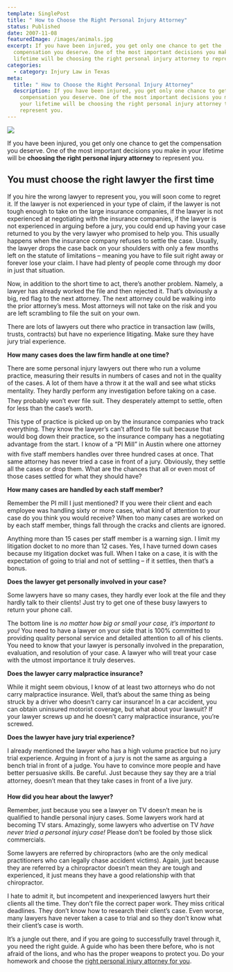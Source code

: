 ```yaml
---
template: SinglePost
title: " How to Choose the Right Personal Injury Attorney"
status: Published
date: 2007-11-08
featuredImage: /images/animals.jpg
excerpt: If you have been injured, you get only one chance to get the
  compensation you deserve. One of the most important decisions you make in your
  lifetime will be choosing the right personal injury attorney to represent you.
categories:
  - category: Injury Law in Texas
meta:
  title: " How to Choose the Right Personal Injury Attorney"
  description: If you have been injured, you get only one chance to get the
    compensation you deserve. One of the most important decisions you make in
    your lifetime will be choosing the right personal injury attorney to
    represent you.
---
```

<!--StartFragment-->

![](/images/pispecialreport.original.jpg)

If you have been injured, you get only one chance to get the compensation you deserve. One of the most important decisions you make in your lifetime will be **choosing the right personal injury attorney** to represent you.

## You must choose the right lawyer the first time

If you hire the wrong lawyer to represent you, you will soon come to regret it. If the lawyer is not experienced in your type of claim, if the lawyer is not tough enough to take on the large insurance companies, if the lawyer is not experienced at negotiating with the insurance companies, if the lawyer is not experienced in arguing before a jury, you could end up having your case returned to you by the very lawyer who promised to help you. This usually happens when the insurance company refuses to settle the case. Usually, the lawyer drops the case back on your shoulders with only a few months left on the statute of limitations – meaning you have to file suit right away or forever lose your claim. I have had plenty of people come through my door in just that situation.

Now, in addition to the short time to act, there’s another problem. Namely, a lawyer has already worked the file and then rejected it. That’s obviously a big, red flag to the next attorney. The next attorney could be walking into the prior attorney’s mess. Most attorneys will not take on the risk and you are left scrambling to file the suit on your own.

There are lots of lawyers out there who practice in transaction law (wills, trusts, contracts) but have no experience litigating. Make sure they have jury trial experience.

**How many cases does the law firm handle at one time?**

There are some personal injury lawyers out there who run a volume practice, measuring their results in numbers of cases and not in the quality of the cases. A lot of them have a throw it at the wall and see what sticks mentality. They hardly perform any investigation before taking on a case. They probably won’t ever file suit. They desperately attempt to settle, often for less than the case’s worth.

This type of practice is picked up on by the insurance companies who track everything. They know the lawyer’s can’t afford to file suit because that would bog down their practice, so the insurance company has a negotiating advantage from the start. I know of a “PI Mill” in Austin where one attorney with five staff members handles over three hundred cases at once. That same attorney has never tried a case in front of a jury. Obviously, they settle all the cases or drop them. What are the chances that all or even most of those cases settled for what they should have?

**How many cases are handled by each staff member?**

Remember the PI mill I just mentioned? If you were their client and each employee was handling sixty or more cases, what kind of attention to your case do you think you would receive? When too many cases are worked on by each staff member, things fall through the cracks and clients are ignored.

Anything more than 15 cases per staff member is a warning sign. I limit my litigation docket to no more than 12 cases. Yes, I have turned down cases because my litigation docket was full. When I take on a case, it is with the expectation of going to trial and not of settling – if it settles, then that’s a bonus.

**Does the lawyer get personally involved in your case?**

Some lawyers have so many cases, they hardly ever look at the file and they hardly talk to their clients! Just try to get one of these busy lawyers to return your phone call.

The bottom line is *no matter how big or small your case, it’s important to you!* You need to have a lawyer on your side that is 100% committed to providing quality personal service and detailed attention to all of his clients. You need to know that your lawyer is personally involved in the preparation, evaluation, and resolution of your case. A lawyer who will treat your case with the utmost importance it truly deserves.

**Does the lawyer carry malpractice insurance?**

While it might seem obvious, I know of at least two attorneys who do not carry malpractice insurance. Well, that’s about the same thing as being struck by a driver who doesn’t carry car insurance! In a car accident, you can obtain uninsured motorist coverage, but what about your lawsuit? If your lawyer screws up and he doesn’t carry malpractice insurance, you’re screwed.

**Does the lawyer have jury trial experience?**

I already mentioned the lawyer who has a high volume practice but no jury trial experience. Arguing in front of a jury is not the same as arguing a bench trial in front of a judge. You have to convince more people and have better persuasive skills. Be careful. Just because they say they are a trial attorney, doesn’t mean that they take cases in front of a live jury.

**How did you hear about the lawyer?**

Remember, just because you see a lawyer on TV doesn’t mean he is qualified to handle personal injury cases. Some lawyers work hard at becoming TV stars. Amazingly, some lawyers who advertise on TV *have never tried a personal injury case!* Please don’t be fooled by those slick commercials.

Some lawyers are referred by chiropractors (who are the only medical practitioners who can legally chase accident victims). Again, just because they are referred by a chiropractor doesn’t mean they are tough and experienced, it just means they have a good relationship with that chiropractor.

I hate to admit it, but incompetent and inexperienced lawyers hurt their clients all the time. They don’t file the correct paper work. They miss critical deadlines. They don’t know how to research their client’s case. Even worse, many lawyers have never taken a case to trial and so they don’t know what their client’s case is worth.

It’s a jungle out there, and if you are going to successfully travel through it, you need the right guide. A guide who has been there before, who is not afraid of the lions, and who has the proper weapons to protect you. Do your homework and choose the [right personal injury attorney for you](https://www.austinaccidentlawyer.com/).

<!--EndFragment-->